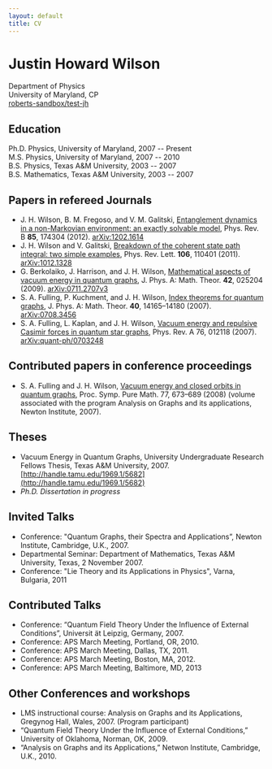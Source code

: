 ```yaml
---
layout: default
title: CV
---
```


# Justin Howard Wilson

Department of Physics  
University of Maryland, CP  
<a href="mailto:contact@jhwilson.com">roberts-sandbox/test-jh</a>

## Education
Ph.D. Physics, University of Maryland, 2007 -- Present  
M.S. Physics, University of Maryland, 2007 -- 2010  
B.S. Physics, Texas A&M University, 2003 -- 2007  
B.S. Mathematics, Texas A&M University, 2003 -- 2007

## Papers in refereed Journals
- J. H. Wilson, B. M. Fregoso, and V. M. Galitski, [Entanglement dynamics in a non-Markovian environment: an exactly solvable model](http://prb.aps.org/abstract/PRB/v85/i17/e174304), Phys. Rev. B **85**, 174304 (2012). [arXiv:1202.1614](http://arxiv.org/pdf/1202.1614)
- J. H. Wilson and V. Galitski, [Breakdown of the coherent state path integral: two simple examples](http://link.aps.org/doi/10.1103/PhysRevLett.106.110401), Phys. Rev. Lett. **106**, 110401 (2011). [arXiv:1012.1328](http://arxiv.org/pdf/1012.1328)
- G. Berkolaiko, J. Harrison, and J. H. Wilson, [Mathematical aspects of vacuum energy in quantum graphs](http://iopscience.iop.org/1751-8121/42/2/025204), J. Phys. A: Math. Theor. **42**, 025204 (2009). [arXiv:0711.2707v3](http://arxiv.org/pdf/0711.2707)
- S. A. Fulling, P. Kuchment, and J. H. Wilson, [Index theorems for quantum graphs](http://iopscience.iop.org/1751-8121/40/47/009), J. Phys. A: Math. Theor. **40**, 14165–14180 (2007). [arXiv:0708.3456](http://arxiv.org/pdf/0708.3456)
- S. A. Fulling, L. Kaplan, and J. H. Wilson, [Vacuum energy and repulsive Casimir forces in quantum star graphs](http://pra.aps.org/abstract/PRA/v76/i1/e012118), Phys. Rev. A 76, 012118 (2007). [arXiv:quant-ph/0703248](http://arxiv.org/pdf/quant-ph/0703248)

## Contributed papers in conference proceedings
- S. A. Fulling and J. H. Wilson, [Vacuum energy and closed orbits in quantum graphs](https://www.math.tamu.edu/~stephen.fulling/fulaga.pdf), Proc. Symp. Pure Math. 77, 673–689 (2008) (volume associated with the program Analysis on Graphs and its applications, Newton Institute, 2007).

## Theses
- Vacuum Energy in Quantum Graphs, University Undergraduate Research Fellows Thesis, Texas A&M University, 2007. [http://handle.tamu.edu/1969.1/5682](http://handle.tamu.edu/1969.1/5682)
- _Ph.D. Dissertation in progress_

## Invited Talks
- Conference: "Quantum Graphs, their Spectra and Applications”, Newton Institute, Cambridge, U.K., 2007.
- Departmental Seminar: Department of Mathematics, Texas A&M University, Texas, 2 November 2007.
- Conference: "Lie Theory and its Applications in Physics", Varna, Bulgaria, 2011

## Contributed Talks
- Conference: “Quantum Field Theory Under the Influence of External Conditions”, Universit ̈at Leipzig, Germany, 2007.
- Conference: APS March Meeting, Portland, OR, 2010.
- Conference: APS March Meeting, Dallas, TX, 2011.
- Conference: APS March Meeting, Boston, MA, 2012.
- Conference: APS March Meeting, Baltimore, MD, 2013

## Other Conferences and workshops
- LMS instructional course: Analysis on Graphs and its Applications, Gregynog Hall, Wales, 2007. (Program participant)
- “Quantum Field Theory Under the Influence of External Conditions,” University of Oklahoma, Norman, OK, 2009.
- “Analysis on Graphs and its Applications,” Netwon Institute, Cambridge, U.K., 2010.
